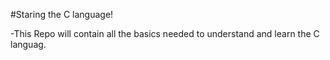 #Staring the C language!
<p>-This Repo will contain all the basics needed to understand and learn the C languag.</p>


